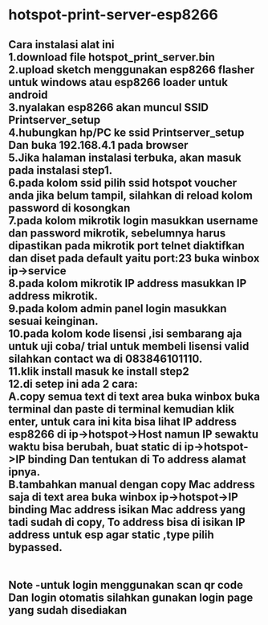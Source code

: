 # hotspot-print-server-esp8266
Cara instalasi alat ini</br>
1.download file hotspot_print_server.bin</br>
2.upload sketch menggunakan esp8266 flasher untuk windows atau esp8266 loader untuk android</br> 
3.nyalakan esp8266 akan muncul SSID Printserver_setup</br>
4.hubungkan hp/PC ke ssid Printserver_setup Dan buka 192.168.4.1 pada browser</br>
5.Jika halaman instalasi terbuka, akan masuk pada instalasi step1.</br>
6.pada kolom ssid pilih ssid hotspot voucher anda jika belum tampil, silahkan di reload kolom password di kosongkan</br> 
7.pada kolom mikrotik login masukkan username dan password mikrotik, sebelumnya harus dipastikan pada mikrotik port telnet diaktifkan dan diset pada default yaitu port:23 buka winbox <b>ip->service</b></br>
8.pada kolom mikrotik IP address masukkan IP address mikrotik.</br>
9.pada kolom admin panel login masukkan sesuai keinginan.</br>
10.pada kolom kode lisensi ,isi sembarang aja untuk uji coba/ trial untuk membeli lisensi valid silahkan contact wa di 083846101110. </br>
11.klik install masuk ke install step2</br>
12.di setep ini ada 2 cara:</br>
A.copy semua text di text area buka winbox buka terminal dan paste di terminal kemudian klik enter, untuk cara ini kita bisa lihat IP address esp8266 di <b>ip->hotspot->Host</b> namun IP sewaktu waktu bisa berubah, buat static di <b>ip->hotspot->IP binding</b> Dan tentukan di To address alamat ipnya.</br>
B.tambahkan manual dengan copy Mac address saja di text area buka winbox <b>ip->hotspot->IP binding</b> Mac address isikan Mac address yang tadi sudah di copy, To address bisa di isikan IP address untuk esp agar static ,type pilih bypassed.
</br></br></br>
<b>Note</b>
-untuk login menggunakan scan qr code Dan login otomatis silahkan gunakan login page yang sudah disediakan
-
